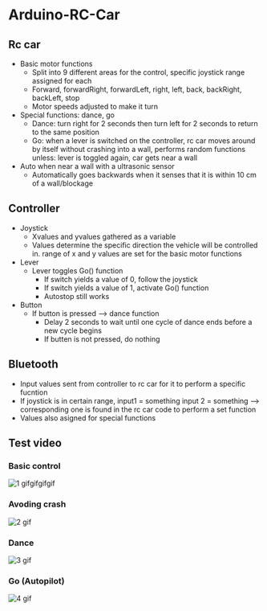 # Arduino-RC-Car
## Rc car
* Basic motor functions
    *  Split into 9 different areas for the control, specific joystick range assigned for each
    *  Forward, forwardRight, forwardLeft, right, left, back, backRight, backLeft, stop
    *  Motor speeds adjusted to make it turn
* Special functions:  dance, go
    * Dance: turn right for 2 seconds then turn left for 2 seconds to return to the same position
    * Go: when a lever is switched on the controller, rc car moves around by itself without crashing into a wall, performs random functions unless: lever is toggled again, car gets near a wall
* Auto when near a wall with a ultrasonic sensor
    * Automatically goes backwards when it senses that it is within 10 cm of a wall/blockage


## Controller
* Joystick
    * Xvalues and yvalues gathered as a variable
    * Values determine the specific direction the vehicle will be controlled in. range of x and y values are set for the basic motor functions
* Lever
    * Lever toggles Go() function
       * If switch yields a value of 0, follow the joystick
       * If switch yields a value of 1, activate Go() function
       * Autostop still works
* Button
    * If button is pressed --> dance function
       * Delay 2 seconds to wait until one cycle of dance ends before a new cycle begins
       * If butten is not pressed, do nothing


## Bluetooth
* Input values sent from controller to rc car for it to perform a specific fucntion
* If joystick is in certain range, input1 = something input 2 = something --> corresponding one is found in the rc car code to perform a set function
* Values also asigned for special functions

## Test video
### Basic control  
![1 gifgifgifgif](https://user-images.githubusercontent.com/47979979/196147836-0ba2c617-93f8-49d0-898f-80fa639ae6bf.gif)


### Avoding crash  
![2 gif](https://user-images.githubusercontent.com/47979979/196149101-cebd481a-ef3c-451c-b307-4529b8221acd.gif)


### Dance    
![3 gif](https://user-images.githubusercontent.com/47979979/196149141-4cac788a-dc9b-4ecd-9626-9ada13f30c2e.gif)


### Go (Autopilot)    
![4 gif](https://user-images.githubusercontent.com/47979979/196149179-790070ab-9819-4e92-986e-c7897ccfef95.gif)
